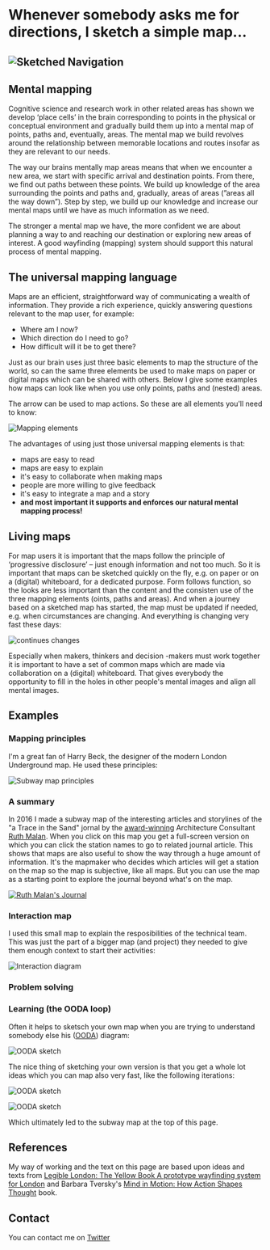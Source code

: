 # Whenever somebody asks me for directions, I sketch a simple map...

![Sketched Navigation](images/SketchedNavigation.png)
---

## Mental mapping

Cognitive science and research work in other related areas has shown we develop ‘place cells’ in the brain corresponding to points in the physical or conceptual environment and gradually build them up into a mental map of points, paths and, eventually, areas. 
The mental map we build revolves around the relationship between memorable locations and routes insofar as they are relevant to our needs. 


The way our brains mentally map areas means that when we encounter a new area, we start with specific arrival and destination points. 
From there, we find out paths between these points. We build up knowledge of the area surrounding the points and paths and, gradually, areas of areas (”areas all the way down”). Step by step, we build up our knowledge and increase our mental maps until we have as much information as we need.

The stronger a mental map we have, the more confident we are about planning a way to and reaching our destination or exploring new areas of interest. A good wayfinding (mapping) system should support this natural process of mental mapping.

## The universal mapping language

Maps are an efficient, straightforward way of communicating a wealth of information. They provide a rich experience, quickly answering questions relevant to the map user, for example:

- Where am I now?
- Which direction do I need to go?
- How difficult will it be to get there?

Just as our brain uses just three basic elements to map the structure of the world, so can the same three elements be used to make maps on paper or digital maps which can be shared with others. Below I give some examples how maps can look like when you use only points, paths and (nested) areas.

The arrow can be used to map actions. So these are all elements you'll need to know:

![Mapping elements](images/DiagrammingTheWorldSketchElements.png)

The advantages of using just those universal mapping elements is that:

- maps are easy to read
- maps are easy to explain
- it's easy to collaborate when making maps
- people are more willing to give feedback
- it's easy to integrate a map and a story
- **and most important it supports and enforces our natural mental mapping process!**

## Living maps

For map users it is important that the maps follow the principle of ‘progressive disclosure’ – just enough information and
not too much. So it is important that maps can be sketched quickly on the fly, e.g. on paper or on a (digital) whiteboard, for a dedicated purpose. Form follows function, so the looks are less important than the content and the consisten use of the three mapping elements (oints, paths and areas). And when a journey based on a sketched map has started, the map must be updated if needed, e.g. when circumstances are changing. And everything is changing very fast these days:

![continues changes](images/Diagram.png)

Especially when makers, thinkers and decision -makers must work together it is important to have a set of common maps which are made via collaboration on a (digital) whiteboard. That gives everybody the opportunity to fill in the holes in other people's mental images and align all mental images.

## Examples

### Mapping principles

I'm a great fan of Harry Beck, the designer of the modern London Underground map. He used these principles:

![Subway map principles](images/Beck.png)

### A summary

In 2016 I made a subway map of the interesting articles and storylines of the  "a Trace in the Sand" jornal by the [award-winning](https://resources.sei.cmu.edu/news-events/events/northrop-award/recipients.cfm) Architecture Consultant [Ruth Malan](http://www.ruthmalan.com/). When you click on this map you get a full-screen version on which you can click the station names to go to related journal article. This shows that maps are also useful to show the way through a huge amount of information. It's the mapmaker who decides which articles will get a station on the map so the map is subjective, like all maps. But you can use the map as a starting point to explore the journal beyond what's on the map.

[![Ruth Malan's Journal](images/RuthMalanJournal.svg)](https://raw.githubusercontent.com/mapbakery/mapbakery.github.io/master/images/RuthMalanJournal.svg)

### Interaction map

I used this small map to explain the resposibilities of the technical team. This was just the part of a bigger map (and project) they needed to give them enough context to start their activities:

![Interaction diagram](images/interactiondiagram.jpg)

### Problem solving

### Learning (the OODA loop)

Often it helps to sketsch your own map when you are trying to understand somebody else his ([OODA](https://en.wikipedia.org/wiki/OODA_loop#/media/File:OODA.Boyd.svg)) diagram:

![OODA sketch](images/OODAoriginal.png)

The nice thing of sketching your own version is that you get a whole lot ideas which you can map also very fast, like the following iterations:

![OODA sketch](images/SODA.png)

![OODA sketch](images/MODA.png)

Which ultimately led to the subway map at the top of this page.

## References

My way of working and the text on this page are based upon ideas and texts from [Legible London: The Yellow Book A prototype wayfinding system for London](http://content.tfl.gov.uk/ll-yellow-book.pdf) and Barbara Tversky's [Mind in Motion: How Action Shapes Thought](https://www.skeptic.com/science-salon/mind-in-motion-how-action-shapes-thought/) book.


## Contact
You can contact me on [Twitter](https://twitter.com/mapbakery)
